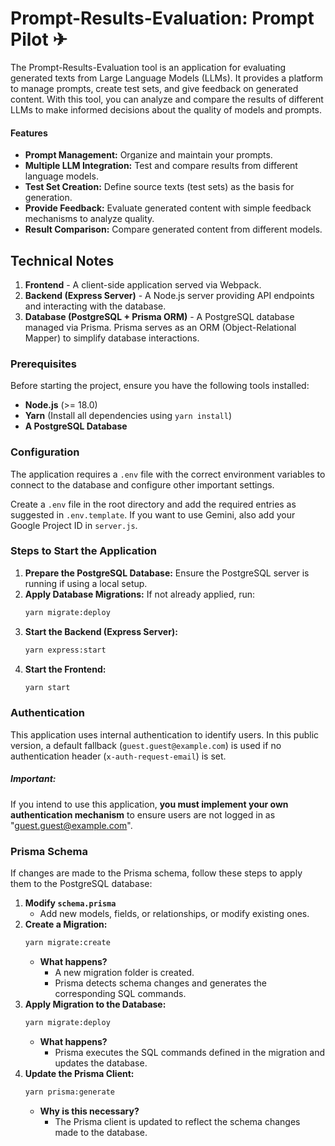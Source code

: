 # Prompt-Results-Evaluation: Prompt Pilot ✈

The Prompt-Results-Evaluation tool is an application for evaluating generated texts from Large Language Models (LLMs). It provides a platform to manage prompts, create test sets, and give feedback on generated content. With this tool, you can analyze and compare the results of different LLMs to make informed decisions about the quality of models and prompts.

#### Features
- **Prompt Management:** Organize and maintain your prompts.
- **Multiple LLM Integration:** Test and compare results from different language models.
- **Test Set Creation:** Define source texts (test sets) as the basis for generation.
- **Provide Feedback:** Evaluate generated content with simple feedback mechanisms to analyze quality.
- **Result Comparison:** Compare generated content from different models.

## Technical Notes

1. **Frontend** - A client-side application served via Webpack.
2. **Backend (Express Server)** - A Node.js server providing API endpoints and interacting with the database.
3. **Database (PostgreSQL + Prisma ORM)** - A PostgreSQL database managed via Prisma. Prisma serves as an ORM (Object-Relational Mapper) to simplify database interactions.

### Prerequisites

Before starting the project, ensure you have the following tools installed:

- **Node.js** (>= 18.0)
- **Yarn** (Install all dependencies using `yarn install`)
- **A PostgreSQL Database**

### Configuration

The application requires a `.env` file with the correct environment variables to connect to the database and configure other important settings.

Create a `.env` file in the root directory and add the required entries as suggested in `.env.template`. If you want to use Gemini, also add your Google Project ID in `server.js`.

### Steps to Start the Application

1. **Prepare the PostgreSQL Database:** Ensure the PostgreSQL server is running if using a local setup.
2. **Apply Database Migrations:** If not already applied, run:
   ```sh
   yarn migrate:deploy
   ```
3. **Start the Backend (Express Server):**
   ```sh
   yarn express:start
   ```
4. **Start the Frontend:**
   ```sh
   yarn start
   ```

### Authentication

This application uses internal authentication to identify users.
In this public version, a default fallback (`guest.guest@example.com`) is used if no authentication header (`x-auth-request-email`) is set.

##### Important:
If you intend to use this application, **you must implement your own authentication mechanism** to ensure users are not logged in as "guest.guest@example.com".

### Prisma Schema

If changes are made to the Prisma schema, follow these steps to apply them to the PostgreSQL database:

1. **Modify `schema.prisma`**
   - Add new models, fields, or relationships, or modify existing ones.
2. **Create a Migration:**
   ```sh
   yarn migrate:create
   ```
   - **What happens?**
     - A new migration folder is created.
     - Prisma detects schema changes and generates the corresponding SQL commands.
3. **Apply Migration to the Database:**
   ```sh
   yarn migrate:deploy
   ```
   - **What happens?**
     - Prisma executes the SQL commands defined in the migration and updates the database.
4. **Update the Prisma Client:**
   ```sh
   yarn prisma:generate
   ```
   - **Why is this necessary?**
     - The Prisma client is updated to reflect the schema changes made to the database.